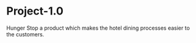# Project-1.0
Hunger Stop a product which makes the hotel dining processes easier to the customers.
